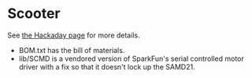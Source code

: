 # Scooter

See [the Hackaday page](https://hackaday.io/project/166550-scooter) for more details.

* BOM.txt has the bill of materials.
* lib/SCMD is a vendored version of SparkFun's serial controlled motor driver
  with a fix so that it doesn't lock up the SAMD21.

